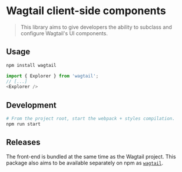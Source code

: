 # Wagtail client-side components

> This library aims to give developers the ability to subclass and configure Wagtail's UI components.

## Usage

```sh
npm install wagtail
```

```javascript
import { Explorer } from 'wagtail';
// [...]
<Explorer />
```

## Development

```sh
# From the project root, start the webpack + styles compilation.
npm run start
```

## Releases

The front-end is bundled at the same time as the Wagtail project. This package also aims to be available separately on npm as [`wagtail`](https://www.npmjs.com/package/wagtail).
